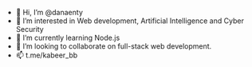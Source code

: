 - 👋 Hi, I’m @danaenty
- 👀 I’m interested in Web development, Artificial Intelligence and Cyber Security
- 🌱 I’m currently learning Node.js
- 💞️ I’m looking to collaborate on full-stack web development.
- 📫 t.me/kabeer_bb

<!---
danaenty/danaenty is a ✨ special ✨ repository because its `README.md` (this file) appears on your GitHub profile.
You can click the Preview link to take a look at your changes.
--->
